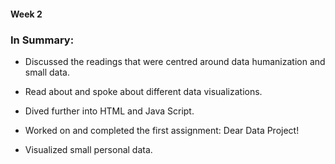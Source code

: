 #### Week 2

### In Summary:

- Discussed the readings that were centred around data humanization and small data. 
- Read about and spoke about different data visualizations.
- Dived further into HTML and Java Script. 

- Worked on and completed the first assignment: Dear Data Project!
- Visualized small personal data. 
